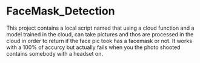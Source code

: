 # FaceMask_Detection
This project contains a local script named that using a cloud function and a model trained in the cloud, can take pictures and thos are processed in the cloud in order to return if the face pic took has a facemask or not.
It works with a 100% of accurcy but actually fails when you the photo shooted contains somebody with a headset on.
